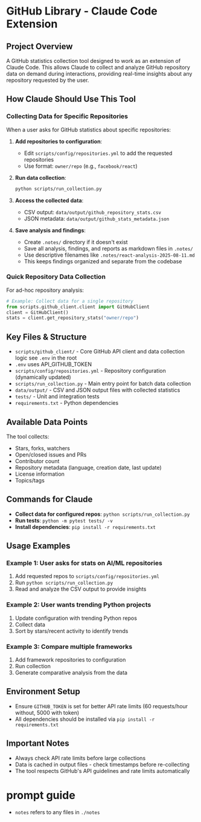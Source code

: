 # GitHub Library - Claude Code Extension

## Project Overview
A GitHub statistics collection tool designed to work as an extension of Claude Code. This allows Claude to collect and analyze GitHub repository data on demand during interactions, providing real-time insights about any repository requested by the user.

## How Claude Should Use This Tool

### Collecting Data for Specific Repositories
When a user asks for GitHub statistics about specific repositories:

1. **Add repositories to configuration**: 
   - Edit `scripts/config/repositories.yml` to add the requested repositories
   - Use format: `owner/repo` (e.g., `facebook/react`)

2. **Run data collection**:
   ```bash
   python scripts/run_collection.py
   ```

3. **Access the collected data**:
   - CSV output: `data/output/github_repository_stats.csv`
   - JSON metadata: `data/output/github_stats_metadata.json`

4. **Save analysis and findings**:
   - Create `.notes/` directory if it doesn't exist
   - Save all analysis, findings, and reports as markdown files in `.notes/`
   - Use descriptive filenames like `.notes/react-analysis-2025-08-11.md`
   - This keeps findings organized and separate from the codebase

### Quick Repository Data Collection
For ad-hoc repository analysis:
```python
# Example: Collect data for a single repository
from scripts.github_client.client import GitHubClient
client = GitHubClient()
stats = client.get_repository_stats("owner/repo")
```

## Key Files & Structure
- `scripts/github_client/` - Core GitHub API client and data collection logic see `.env` in the root
- `.env` uses API_GITHUB_TOKEN 
- `scripts/config/repositories.yml` - Repository configuration (dynamically updated)
- `scripts/run_collection.py` - Main entry point for batch data collection
- `data/output/` - CSV and JSON output files with collected statistics
- `tests/` - Unit and integration tests
- `requirements.txt` - Python dependencies

## Available Data Points
The tool collects:
- Stars, forks, watchers
- Open/closed issues and PRs
- Contributor count
- Repository metadata (language, creation date, last update)
- License information
- Topics/tags

## Commands for Claude
- **Collect data for configured repos**: `python scripts/run_collection.py`
- **Run tests**: `python -m pytest tests/ -v`
- **Install dependencies**: `pip install -r requirements.txt`

## Usage Examples

### Example 1: User asks for stats on AI/ML repositories
1. Add requested repos to `scripts/config/repositories.yml`
2. Run `python scripts/run_collection.py`
3. Read and analyze the CSV output to provide insights

### Example 2: User wants trending Python projects
1. Update configuration with trending Python repos
2. Collect data
3. Sort by stars/recent activity to identify trends

### Example 3: Compare multiple frameworks
1. Add framework repositories to configuration
2. Run collection
3. Generate comparative analysis from the data

## Environment Setup
- Ensure `GITHUB_TOKEN` is set for better API rate limits (60 requests/hour without, 5000 with token)
- All dependencies should be installed via `pip install -r requirements.txt`

## Important Notes
- Always check API rate limits before large collections
- Data is cached in output files - check timestamps before re-collecting
- The tool respects GitHub's API guidelines and rate limits automatically

# prompt guide

- `notes` refers to any files in `./notes`